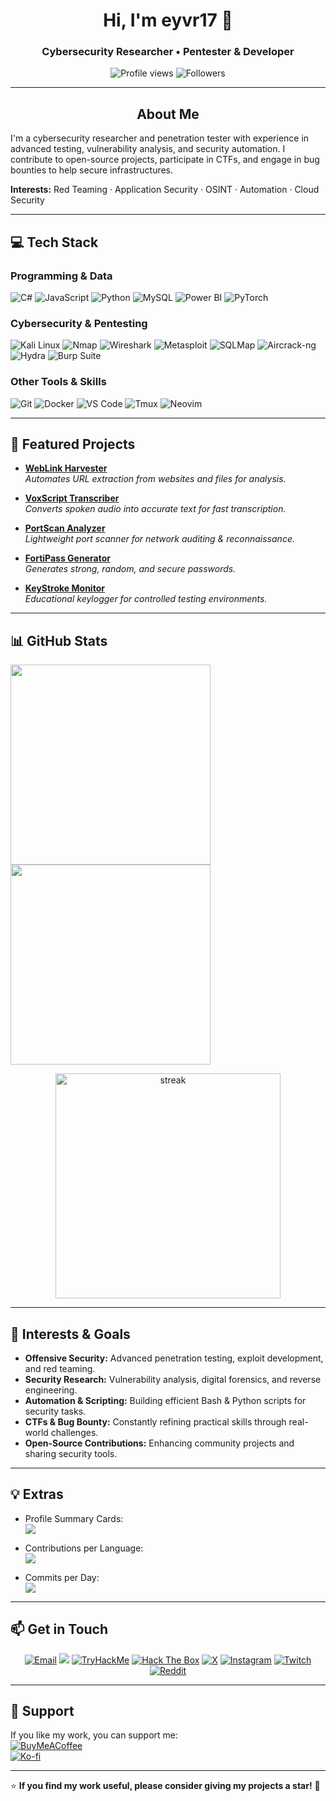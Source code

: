 <h1 align="center">Hi, I'm eyvr17 👋</h1> 
<h3 align="center">Cybersecurity Researcher • Pentester & Developer</h3>

<p align="center">
  <img src="https://komarev.com/ghpvc/?username=eyvr17&label=Profile%20Views&color=0e75b6&style=flat" alt="Profile views" />
  <img src="https://img.shields.io/github/followers/eyvr17?label=Followers&style=social" alt="Followers" />
</p>

---

## <div align="center">About Me</div>
I'm a cybersecurity researcher and penetration tester with experience in advanced testing, vulnerability analysis, and security automation. I contribute to open-source projects, participate in CTFs, and engage in bug bounties to help secure infrastructures.

**Interests:** Red Teaming · Application Security · OSINT · Automation · Cloud Security  

---

## 💻 Tech Stack

### Programming & Data
![C#](https://img.shields.io/badge/c%23-%23239120.svg?style=for-the-badge&logo=csharp&logoColor=white) ![JavaScript](https://img.shields.io/badge/javascript-%23323330.svg?style=for-the-badge&logo=javascript&logoColor=%23F7DF1E) ![Python](https://img.shields.io/badge/python-3670A0?style=for-the-badge&logo=python&logoColor=ffdd54) ![MySQL](https://img.shields.io/badge/mysql-4479A1.svg?style=for-the-badge&logo=mysql&logoColor=white) ![Power BI](https://img.shields.io/badge/power_bi-F2C811?style=for-the-badge&logo=powerbi&logoColor=black) ![PyTorch](https://img.shields.io/badge/PyTorch-%23EE4C2C.svg?style=for-the-badge&logo=PyTorch&logoColor=white)

### Cybersecurity & Pentesting
![Kali Linux](https://img.shields.io/badge/Kali_Linux-557C94?style=for-the-badge&logo=kalilinux&logoColor=white) ![Nmap](https://img.shields.io/badge/Nmap-3E6EB3?style=for-the-badge&logo=nmap&logoColor=white) ![Wireshark](https://img.shields.io/badge/Wireshark-1679A7?style=for-the-badge&logo=wireshark&logoColor=white) ![Metasploit](https://img.shields.io/badge/Metasploit-007ACC?style=for-the-badge&logo=metasploit&logoColor=white) ![SQLMap](https://img.shields.io/badge/SQLMap-CC2927?style=for-the-badge&logo=sql&logoColor=white) ![Aircrack-ng](https://img.shields.io/badge/Aircrack_ng-00599C?style=for-the-badge&logo=aircrack-ng&logoColor=white) ![Hydra](https://img.shields.io/badge/Hydra-FFB400?style=for-the-badge&logo=hydra&logoColor=white) ![Burp Suite](https://img.shields.io/badge/Burp_Suite-FF6600?style=for-the-badge&logo=burpsuite&logoColor=white)

### Other Tools & Skills
![Git](https://img.shields.io/badge/Git-F05032?style=for-the-badge&logo=git&logoColor=white) ![Docker](https://img.shields.io/badge/Docker-2496ED?style=for-the-badge&logo=docker&logoColor=white) ![VS Code](https://img.shields.io/badge/VS%20Code-007ACC?style=for-the-badge&logo=visualstudiocode&logoColor=white) ![Tmux](https://img.shields.io/badge/Tmux-1BB91F?style=for-the-badge&logo=tmux&logoColor=white) ![Neovim](https://img.shields.io/badge/Neovim-57A143?style=for-the-badge&logo=neovim&logoColor=white)


---

## 🔭 Featured Projects

- **[WebLink Harvester](https://github.com/eyvr17/weblink-harvester)**  
  _Automates URL extraction from websites and files for analysis._

- **[VoxScript Transcriber](https://github.com/eyvr17/voxscript-transcriber)**  
  _Converts spoken audio into accurate text for fast transcription._

- **[PortScan Analyzer](https://github.com/eyvr17/portscan-analyzer)**  
  _Lightweight port scanner for network auditing & reconnaissance._

- **[FortiPass Generator](https://github.com/eyvr17/fortipass-generator)**  
  _Generates strong, random, and secure passwords._

- **[KeyStroke Monitor](https://github.com/eyvr17/keystroke-monitor)**  
  _Educational keylogger for controlled testing environments._

---

## 📊 GitHub Stats

<p float="left">
  <img src="https://github-readme-stats.vercel.app/api?username=eyvr17&theme=ocean_dark&hide_border=true&include_all_commits=false&count_private=true" width="320" />
  <img src="https://github-readme-stats.vercel.app/api/top-langs/?username=eyvr17&theme=ocean_dark&hide_border=true&include_all_commits=false&count_private=true&layout=compact" width="320" />
</p>

<p align="center">
  <img src="https://nirzak-streak-stats.vercel.app/?user=eyvr17&theme=ocean_dark&hide_border=true" width="360" alt="streak"/>
</p>

---

## 🎯 Interests & Goals

- **Offensive Security:** Advanced penetration testing, exploit development, and red teaming.  
- **Security Research:** Vulnerability analysis, digital forensics, and reverse engineering.  
- **Automation & Scripting:** Building efficient Bash & Python scripts for security tasks.  
- **CTFs & Bug Bounty:** Constantly refining practical skills through real-world challenges.  
- **Open-Source Contributions:** Enhancing community projects and sharing security tools.  

---

## 💡 Extras
- Profile Summary Cards:  
  ![](https://github-profile-summary-cards.vercel.app/api/cards/profile-details?username=eyvr17&theme=radical)

- Contributions per Language:  
  ![](https://github-profile-summary-cards.vercel.app/api/cards/most-commit-language?username=eyvr17&theme=radical)

- Commits per Day:  
  ![](https://github-profile-summary-cards.vercel.app/api/cards/productive-time?username=eyvr17&theme=radical&utcOffset=8)

---

## 📫 Get in Touch
<p align="center">
  <a href="mailto:eyvr17@gmail.com"><img src="https://img.shields.io/badge/Email-hello%40eyvr17%2Ecom-c14438?style=for-the-badge&logo=gmail&logoColor=white" alt="Email"></a>
  <a href="https://github.com/eyvr17"><img src="https://img.shields.io/badge/GitHub-000000?style=for-the-badge&logo=github&logoColor=white"></a>
  <a href="https://tryhackme.com/p/eyvr17"><img src="https://img.shields.io/badge/TryHackMe-212C42?style=for-the-badge&logo=tryhackme&logoColor=white" alt="TryHackMe"></a>
  <a href="https://hackthebox.com/home/users/profile/eyvr17"><img src="https://img.shields.io/badge/HackTheBox-9FEF00?style=for-the-badge&logo=hackthebox&logoColor=black" alt="Hack The Box"></a>
  <a href="https://x.com/eyvr17"><img src="https://img.shields.io/badge/X-000000?style=for-the-badge&logo=x&logoColor=white" alt="X"></a>
  <a href="https://instagram.com/eyvr17"><img src="https://img.shields.io/badge/Instagram-E4405F?style=for-the-badge&logo=instagram&logoColor=white" alt="Instagram"></a>
  <a href="https://twitch.tv/eyvr17"><img src="https://img.shields.io/badge/Twitch-9146FF?style=for-the-badge&logo=twitch&logoColor=white" alt="Twitch"></a>
  <a href="https://reddit.com/user/eyvr17"><img src="https://img.shields.io/badge/Reddit-FF4500?style=for-the-badge&logo=reddit&logoColor=white" alt="Reddit"></a>
</p>

---

## 🙏 Support
If you like my work, you can support me:  
[![BuyMeACoffee](https://img.shields.io/badge/Buy%20Me%20a%20Coffee-ffdd00?style=for-the-badge&logo=buy-me-a-coffee&logoColor=black)](https://buymeacoffee.com/eyvr17)  
[![Ko-fi](https://img.shields.io/badge/Ko--fi-F16061?style=for-the-badge&logo=ko-fi&logoColor=white)](https://ko-fi.com/eyvr17)

---

⭐ **If you find my work useful, please consider giving my projects a star!** 🚀
